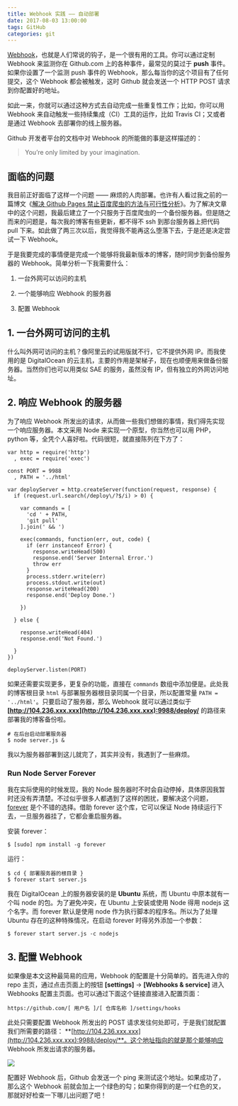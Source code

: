 ```yaml
---
title: Webhook 实践 —— 自动部署
date: 2017-08-03 13:00:00
tags: GitHub
categories: git
---
```

[Webhook](https://developer.github.com/webhooks/)，也就是人们常说的钩子，是一个很有用的工具。你可以通过定制 Webhook 来监测你在 Github.com 上的各种事件，最常见的莫过于 **push** 事件。如果你设置了一个监测 push 事件的 Webhook，那么每当你的这个项目有了任何提交，这个 Webhook 都会被触发，这时 Github 就会发送一个 HTTP POST 请求到你配置好的地址。

如此一来，你就可以通过这种方式去自动完成一些重复性工作；比如，你可以用 Webhook 来自动触发一些持续集成（CI）工具的运作，比如 Travis CI；又或者是通过 Webhook 去部署你的线上服务器。

Github 开发者平台的文档中对 Webhook 的所能做的事是这样描述的：

> You’re only limited by your imagination.

## 面临的问题

我目前正好面临了这样一个问题 —— 麻烦的人肉部署。也许有人看过我之前的一篇博文《[解决 Github Pages 禁止百度爬虫的方法与可行性分析](http://jerryzou.com/posts/feasibility-of-allowing-baiduSpider-for-Github-Pages/)》。为了解决文章中的这个问题，我最后建立了一个只服务于百度爬虫的一个备份服务器。但是随之而来的问题是，每次我的博客有些更新，都不得不 ssh 到那台服务器上把代码 pull 下来。如此做了两三次以后，我觉得我不能再这么堕落下去，于是还是决定尝试一下 Webhook。

于是我要完成的事情便是完成一个能够将我最新版本的博客，随时同步到备份服务器的 Webhook。简单分析一下我需要什么：

1.  一台外网可以访问的主机

2.  一个能够响应 Webhook 的服务器

3.  配置 Webhook

## 1\. 一台外网可访问的主机

什么叫外网可访问的主机？像阿里云的试用版就不行，它不提供外网 IP。而我使用的是 DigitalOcean 的云主机，主要的作用是架梯子，现在也顺便用来做备份服务器。当然你们也可以用类似 SAE 的服务，虽然没有 IP，但有独立的外网访问地址。

## 2\. 响应 Webhook 的服务器

为了响应 Webhook 所发出的请求，从而做一些我们想做的事情，我们得先实现一个响应服务器。本文采用 Node 来实现一个原型，你当然也可以用 PHP，python 等，全凭个人喜好啦。代码很短，就直接陈列在下方了：





```
var http = require('http')
  , exec = require('exec')

const PORT = 9988
  , PATH = '../html'

var deployServer = http.createServer(function(request, response) {
  if (request.url.search(/deploy\/?$/i) > 0) {

    var commands = [
      'cd ' + PATH,
      'git pull'
    ].join(' && ')

    exec(commands, function(err, out, code) {
      if (err instanceof Error) {
        response.writeHead(500)
        response.end('Server Internal Error.')
        throw err
      }
      process.stderr.write(err)
      process.stdout.write(out)
      response.writeHead(200)
      response.end('Deploy Done.')

    })

  } else {

    response.writeHead(404)
    response.end('Not Found.')

  }
})

deployServer.listen(PORT)
```

如果还需要实现更多，更复杂的功能，直接在 `commands` 数组中添加便是。此处我的博客根目录 `html` 与部署服务器根目录同属一个目录，所以配置常量 `PATH = '../html'`。只要启动了服务器，那么 Webhook 就可以通过类似于 **[http://104.236.xxx.xxx](http://104.236.xxx.xxx):9988/deploy/** 的路径来部署我的博客备份啦。



```
# 在后台启动部署服务器
$ node server.js &
```

我以为服务器部署到这儿就完了，其实并没有，我遇到了一些麻烦。

### Run Node Server Forever

我在实际使用的时候发现，我的 Node 服务器时不时会自动停掉，具体原因我暂时还没有弄清楚。不过似乎很多人都遇到了这样的困扰，要解决这个问题，[forever](https://github.com/foreverjs/forever) 是个不错的选择。借助 forever 这个库，它可以保证 Node 持续运行下去，一旦服务器挂了，它都会重启服务器。

安装 forever：



```
$ [sudo] npm install -g forever
```

运行：

```
$ cd { 部署服务器的根目录 }
$ forever start server.js
```

我在 DigitalOcean 上的服务器安装的是 **Ubuntu** 系统，而 Ubuntu 中原本就有一个叫 node 的包。为了避免冲突，在 Ubuntu 上安装或使用 Node 得用 nodejs 这个名字。而 forever 默认是使用 node 作为执行脚本的程序名。所以为了处理 Ubuntu 存在的这种特殊情况，在启动 forever 时得另外添加一个参数：



```
$ forever start server.js -c nodejs
```

## 3\. 配置 Webhook

如果像是本文这种最简易的应用，Webhook 的配置是十分简单的。首先进入你的 repo 主页，通过点击页面上的按钮 **[settings]** -> **[Webhooks & service]** 进入 Webhooks 配置主页面。也可以通过下面这个链接直接进入配置页面：



```
https://github.com/[ 用户名 ]/[ 仓库名称 ]/settings/hooks
```

此处只需要配置 Webhook 所发出的 POST 请求发往何处即可，于是我们就配置我们所需要的路径： **[http://104.236.xxx.xxx](http://104.236.xxx.xxx):9988/deploy/**。这个地址指向的就是那个能够响应 Webhook 所发出请求的服务器。

![](https://segmentfault.com/image?src=http://jerryblog-image.b0.upaiyun.com/blog/posts/webhooks-config.png&objectId=1190000003908244&token=015aea6ef8d20f821ca1da666c2a949b)

配置好 Webhook 后，Github 会发送一个 ping 来测试这个地址。如果成功了，那么这个 Webhook 前就会加上一个绿色的勾；如果你得到的是一个红色的叉，那就好好检查一下哪儿出问题了吧！
